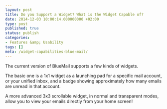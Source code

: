```yaml
---
layout: post
title: Do you Support a Widget? What is the Widget Capable of?
date: 2014-12-03 10:00:14.000000000 +02:00
type: post
published: true
status: publish
categories:
- Features &amp; Usability
tags: []
meta: /widget-capabilities-blue-mail/
---
```


The current version of BlueMail supports a few kinds of widgets.

The basic one is a 1x1 widget as a launching pad for a specific mail account, or your unified inbox, and a badge showing approximately how many emails are unread in that account.

A more advanced 3x3 scrollable widget, in normal and transparent modes, allow you to view your emails directly from your home screen!